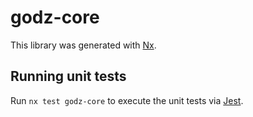 # godz-core

This library was generated with [Nx](https://nx.dev).

## Running unit tests

Run `nx test godz-core` to execute the unit tests via [Jest](https://jestjs.io).
